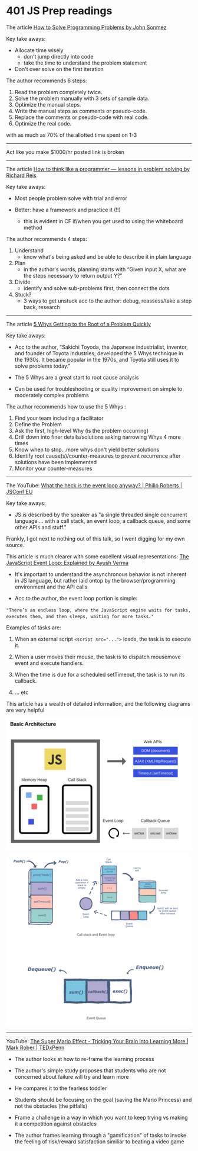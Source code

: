 # 401 JS Prep readings

The article [How to Solve Programming Problems by John Sonmez](https://simpleprogrammer.com/solving-problems-breaking-it-down/)

Key take aways:
- Allocate time wisely 
    - don't jump directly into code
    - take the time to understand the problem statement
- Don't over solve on the first iteration

The author recommends 6 steps:
1.  Read the problem completely twice.
2.  Solve the problem manually with 3 sets of sample data.
3.  Optimize the manual steps.
4.  Write the manual steps as comments or pseudo-code.
5.  Replace the comments or pseudo-code with real code.
6.  Optimize the real code.

with as much as 70% of the allotted time spent on 1-3

___________________________

Act like you make $1000/hr posted link is broken

________________________

The article [How to think like a programmer — lessons in problem solving by Richard Reis](https://www.freecodecamp.org/news/how-to-think-like-a-programmer-lessons-in-problem-solving-d1d8bf1de7d2)

Key take aways:
- Most people problem solve with trial and error
   
- Better: have a framework and practice it (!!)
    - this is evident in CF if/when you get used to using the whiteboard method

The author recommends 4 steps:
1.  Understand
    - know what's being asked and be able to describe it in plain language
2.  Plan
    - in the author's words, planning starts with “Given input X, what are the steps necessary to return output Y?”
3.  Divide
    - identify and solve sub-problems first, then connect the dots
4.  Stuck?
    - 3 ways to get unstuck acc to the author: debug, reassess/take a step back, research

_______________________

The article [5 Whys
Getting to the Root of a Problem Quickly](https://www.mindtools.com/pages/article/newTMC_5W.htm)

Key take aways:
- Acc to the author, "Sakichi Toyoda, the Japanese industrialist, inventor, and founder of Toyota Industries, developed the 5 Whys technique in the 1930s. It became popular in the 1970s, and Toyota still uses it to solve problems today." 
- The 5 Whys are a great start to root cause analysis 
   
- Can be used for troubleshooting or quality improvement on simple to moderately complex problems

The author recommends how to use the 5 Whys :
1.  Find your team including a facilitator
2.  Define the Problem
3.  Ask the first, high-level Why (is the problem occurring)
4.  Drill down into finer details/solutions asking narrowing Whys 4 more times
5.  Know when to stop...more whys don't yield better solutions
6. Identify root cause(s)/counter-measures to prevent recurrence after solutions have been implemented
7.  Monitor your counter-measures

__________________________

The YouTube: [What the heck is the event loop anyway? | Philip Roberts | JSConf EU](https://www.youtube.com/watch?v=8aGhZQkoFbQ)

Key take aways:
- JS is described by the speaker as "a single threaded single concurrent language ... with a call stack, an event loop, a callback queue, and some other APIs and stuff."

Frankly, I got next to nothing out of this talk, so I went digging for my own source.

This article is much clearer with some excellent visual representations: [The JavaScript Event Loop: Explained by Ayush Verma](https://towardsdev.com/event-loop-in-javascript-672c07618dc9)
- It's important to understand the asynchronous behavior is not inherent in JS language, but rather laid ontop by the browser/programming environment and the API calls
   
- Acc to the author, the event loop portion is simple:

`"There’s an endless loop, where the JavaScript engine waits for tasks, executes them, and then sleeps, waiting for more tasks."`

Examples of tasks are:
1. When an external script ```<script src="...">``` loads, the task is to execute it.

2. When a user moves their mouse, the task is to dispatch mousemove event and execute handlers.
3. When the time is due for a scheduled setTimeout, the task is to run its callback.

4.  ... etc

This article has a wealth of detailed information, and the following diagrams are very helpful


![architecture](./images/Architecture.png)

![event queue](./images/event-queue.png)

_________________

YouTube: [The Super Mario Effect - Tricking Your Brain into Learning More | Mark Rober | TEDxPenn](https://www.youtube.com/watch?v=9vJRopau0g0)

- The author looks at how to re-frame the learning process

- The author's simple study  proposes that students who are not concerned about failure will try and learn more

- He compares it to the fearless toddler

- Students should be focusing on the goal (saving the Mario Princess) and not the obstacles (the pitfalls)

- Frame a challenge in a way in which you want to keep trying vs making it a competition against obstacles

- The author frames learning through a "gamification" of tasks to invoke the feeling of risk/reward satisfaction similiar to beating a video game